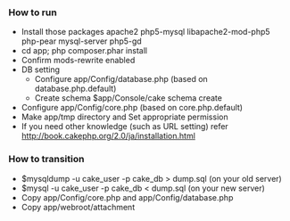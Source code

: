 ### How to run
* Install those packages apache2 php5-mysql libapache2-mod-php5 php-pear mysql-server php5-gd
* cd app; php composer.phar install
* Confirm mods-rewrite enabled
* DB setting
  - Configure app/Config/database.php (based on database.php.default)
  - Create schema $app/Console/cake schema create
* Configure app/Config/core.php (based on core.php.default)
* Make app/tmp directory and Set appropriate permission
* If you need other knowledge (such as URL setting) refer http://book.cakephp.org/2.0/ja/installation.html

### How to transition
* $mysqldump -u cake_user -p cake_db > dump.sql (on your old server)
* $mysql -u cake_user -p cake_db < dump.sql (on your new server)
* Copy app/Config/core.php and app/Config/database.php
* Copy app/webroot/attachment

